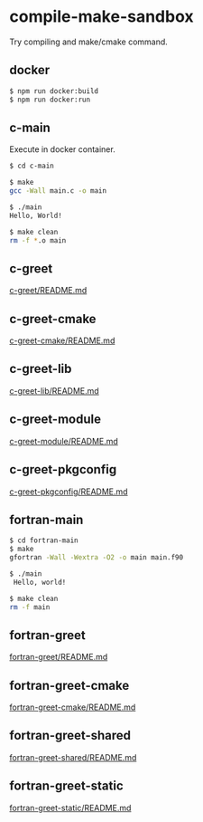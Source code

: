 # compile-make-sandbox
Try compiling and make/cmake command.


## docker
```bash
$ npm run docker:build
$ npm run docker:run
```


## c-main
Execute in docker container.

```bash
$ cd c-main

$ make
gcc -Wall main.c -o main

$ ./main
Hello, World!

$ make clean
rm -f *.o main
```


## c-greet
[c-greet/README.md](./c-greet/README.md)


## c-greet-cmake
[c-greet-cmake/README.md](./c-greet-cmake/README.md)


## c-greet-lib
[c-greet-lib/README.md](./c-greet-lib/README.md)


## c-greet-module
[c-greet-module/README.md](./c-greet-module/README.md)


## c-greet-pkgconfig
[c-greet-pkgconfig/README.md](./c-greet-pkgconfig/README.md)


## fortran-main

```bash
$ cd fortran-main
$ make
gfortran -Wall -Wextra -O2 -o main main.f90

$ ./main
 Hello, world!

$ make clean
rm -f main
```


## fortran-greet
[fortran-greet/README.md](./fortran-greet/README.md)


## fortran-greet-cmake
[fortran-greet-cmake/README.md](./fortran-greet-cmake/README.md)


## fortran-greet-shared
[fortran-greet-shared/README.md](./fortran-greet-shared/README.md)


## fortran-greet-static
[fortran-greet-static/README.md](./fortran-greet-static/README.md)
